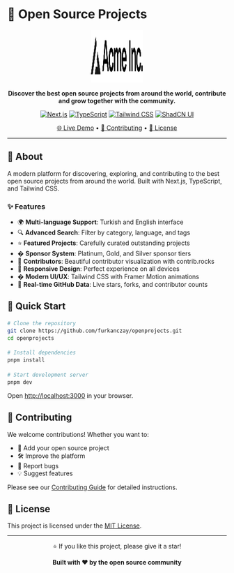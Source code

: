 # 🚀 Open Source Projects

<div align="center">
  <img src="./public/placeholder-logo.svg" alt="Open Source Projects" width="120" height="120" />
  
  **Discover the best open source projects from around the world, contribute and grow together with the community.**

[![Next.js](https://img.shields.io/badge/Next.js-000000?style=for-the-badge&logo=nextdotjs&logoColor=white)](https://nextjs.org)
[![TypeScript](https://img.shields.io/badge/TypeScript-007ACC?style=for-the-badge&logo=typescript&logoColor=white)](https://typescriptlang.org)
[![Tailwind CSS](https://img.shields.io/badge/Tailwind_CSS-38B2AC?style=for-the-badge&logo=tailwind-css&logoColor=white)](https://tailwindcss.com)
[![ShadCN UI](https://img.shields.io/badge/shadcn%2Fui-000?logo=shadcnui&logoColor=fff&style=for-the-badge)](https://ui.shadcn.com)

[🌐 Live Demo](https://openprojects.dev) • [🤝 Contributing](./CONTRIBUTING.md) • [📄 License](./LICENSE)

</div>

---

## 📖 About

A modern platform for discovering, exploring, and contributing to the best open source projects from around the world. Built with Next.js, TypeScript, and Tailwind CSS.

### ✨ Features

- 🌍 **Multi-language Support**: Turkish and English interface
- 🔍 **Advanced Search**: Filter by category, language, and tags
- ⭐ **Featured Projects**: Carefully curated outstanding projects
- � **Sponsor System**: Platinum, Gold, and Silver sponsor tiers
- 👥 **Contributors**: Beautiful contributor visualization with contrib.rocks
- 📱 **Responsive Design**: Perfect experience on all devices
- � **Modern UI/UX**: Tailwind CSS with Framer Motion animations
- 🔄 **Real-time GitHub Data**: Live stars, forks, and contributor counts

## 🚀 Quick Start

```bash
# Clone the repository
git clone https://github.com/furkanczay/openprojects.git
cd openprojects

# Install dependencies
pnpm install

# Start development server
pnpm dev
```

Open [http://localhost:3000](http://localhost:3000) in your browser.

## 🤝 Contributing

We welcome contributions! Whether you want to:

- 📝 Add your open source project
- 🛠️ Improve the platform
- 🐛 Report bugs
- 💡 Suggest features

Please see our [Contributing Guide](./CONTRIBUTING.md) for detailed instructions.

## 📄 License

This project is licensed under the [MIT License](./LICENSE).

---

<div align="center">
  <p>⭐ If you like this project, please give it a star!</p>
  
  **Built with ❤️ by the open source community**
</div>
